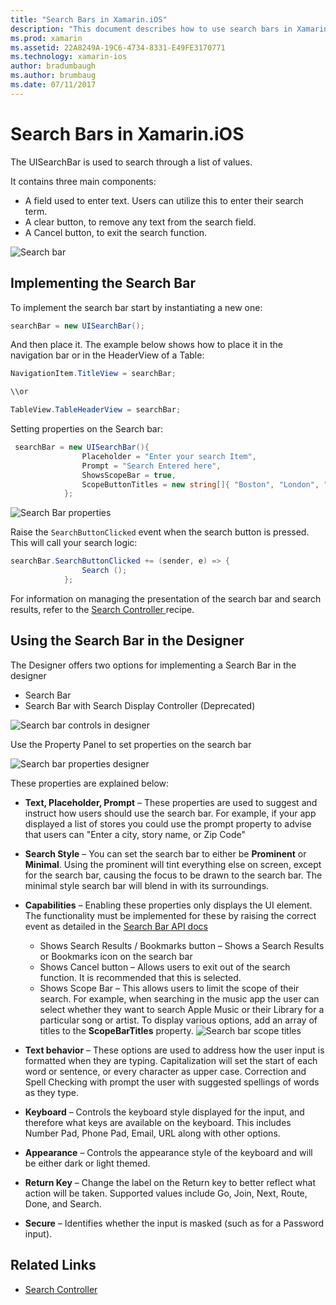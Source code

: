 ```yaml
---
title: "Search Bars in Xamarin.iOS"
description: "This document describes how to use search bars in Xamarin.iOS. It discusses how to create search bars programmatically and in a storyboard."
ms.prod: xamarin
ms.assetid: 22A8249A-19C6-4734-8331-E49FE3170771
ms.technology: xamarin-ios
author: bradumbaugh
ms.author: brumbaug
ms.date: 07/11/2017
---
```


# Search Bars in Xamarin.iOS

The UISearchBar is used to search through a list of values. 

It contains three main components: 

- A field used to enter text. Users can utilize this to enter their search term.
- A clear button, to remove any text from the search field.
- A Cancel button, to exit the search function.

![Search bar](searchbar-images/image1.png)

## Implementing the Search Bar

To implement the search bar  start by instantiating a new one:

```csharp
searchBar = new UISearchBar();
```

And then place it. The example below shows how to place it in the navigation bar or in the HeaderView of a Table:

```csharp
NavigationItem.TitleView = searchBar;

\\or

TableView.TableHeaderView = searchBar;
```

Setting properties on the Search bar:

```csharp
 searchBar = new UISearchBar(){
                Placeholder = "Enter your search Item",
                Prompt = "Search Entered here",
                ShowsScopeBar = true,
                ScopeButtonTitles = new string[]{ "Boston", "London", "SF" },
            };
```

![Search Bar properties](searchbar-images/image6.png)

Raise the `SearchButtonClicked` event when the search button is pressed. This will call your search logic:

```csharp
searchBar.SearchButtonClicked += (sender, e) => {
                Search ();
            };
```

For information on managing the presentation of the search bar and search results, refer to the [Search Controller ](https://developer.xamarin.com/recipes/ios/content_controls/search-controller/) recipe.

## Using the Search Bar in the Designer

The Designer offers two options for implementing a Search Bar in the designer

- Search Bar
- Search Bar with Search Display Controller (Deprecated)

![Search bar controls in designer](searchbar-images/image2.png)

Use the Property Panel to set properties on the search bar

![Search bar properties designer](searchbar-images/image3.png)

These properties are explained below:

- **Text, Placeholder, Prompt** – These properties are used to suggest and instruct how users should use the search bar. For example, if your app displayed a list of stores you could use the prompt property to advise that users can "Enter a city, story name, or Zip Code"
- **Search Style** – You can set the search bar to either be **Prominent** or **Minimal**. Using the prominent will tint everything else on screen, except for the search bar, causing the focus to be drawn to the search bar. The minimal style search bar will blend in with its surroundings.
- **Capabilities** – Enabling these properties only displays the UI element. The functionality must be implemented for these by raising the correct event as detailed in the [Search Bar API docs](https://developer.xamarin.com/api/type/UIKit.UISearchBar/)
    - Shows Search Results / Bookmarks button – Shows a Search Results or Bookmarks icon on the search bar
    - Shows Cancel button – Allows users to exit out of the search function. It is recommended that this is selected.
    - Shows Scope Bar – This allows users to limit the scope of their search. For example, when searching in the music app the user can select whether they want to search Apple Music or their Library for a particular song or artist. To display various options, add an array of titles to the **ScopeBarTitles** property.
    ![Search bar scope titles](searchbar-images/image4.png)

- **Text behavior** – These options are used to address how the user input is formatted when they are typing. Capitalization will set the start of each word or sentence, or every character as upper case. Correction and Spell Checking with prompt the user with suggested spellings of words as they type.
- **Keyboard** – Controls the keyboard style displayed for the input, and therefore what keys are available on the keyboard. This includes Number Pad, Phone Pad, Email, URL along with other options.
- **Appearance** – Controls the appearance style of the keyboard and will be either dark or light themed.
- **Return Key** – Change the label on the Return key to better reflect what action will be taken. Supported values include Go, Join, Next, Route, Done, and Search.
- **Secure** – Identifies whether the input is masked (such as for a Password input).

## Related Links

- [Search Controller](https://developer.xamarin.com/recipes/ios/content_controls/search-controller/)
